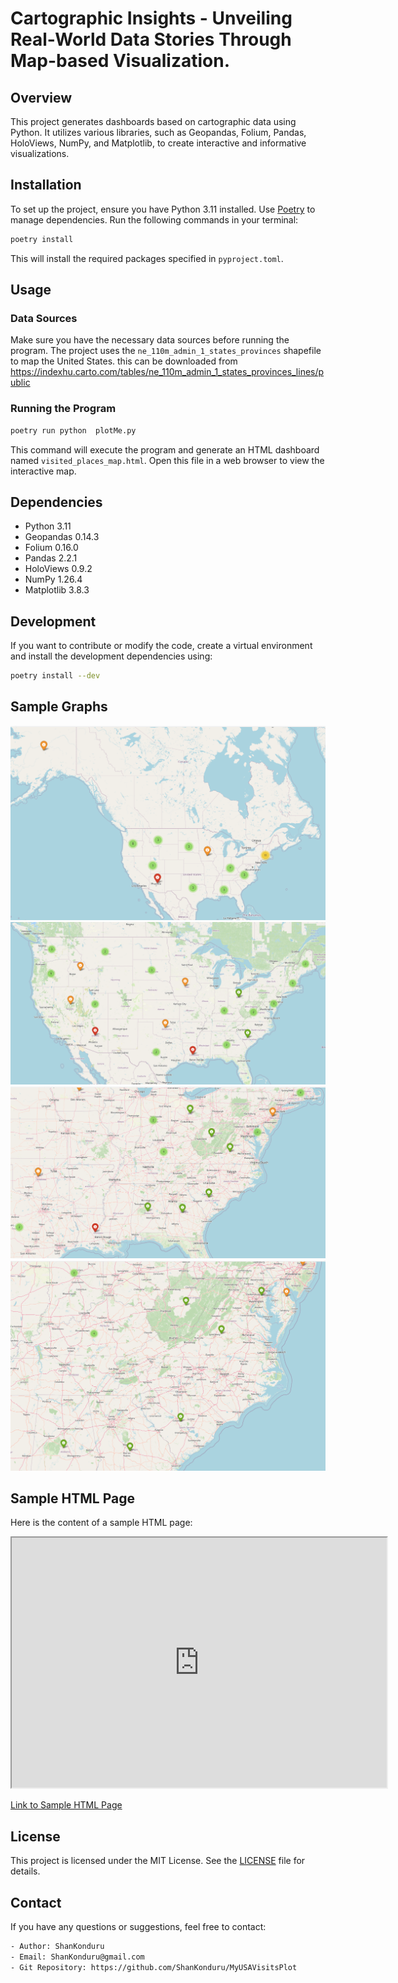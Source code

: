 # Cartographic Insights - Unveiling Real-World Data Stories Through Map-based Visualization. 

## Overview

This project generates dashboards based on cartographic data using Python. It utilizes various libraries, such as Geopandas, Folium, Pandas, HoloViews, NumPy, and Matplotlib, to create interactive and informative visualizations.

## Installation

To set up the project, ensure you have Python 3.11 installed. Use [Poetry](https://python-poetry.org/) to manage dependencies. Run the following commands in your terminal:

```bash
poetry install
```

This will install the required packages specified in `pyproject.toml`.

## Usage

### Data Sources

Make sure you have the necessary data sources before running the program. The project uses the `ne_110m_admin_1_states_provinces` shapefile to map the United States.
this can be downloaded from https://indexhu.carto.com/tables/ne_110m_admin_1_states_provinces_lines/public

### Running the Program

```bash
poetry run python  plotMe.py
```

This command will execute the program and generate an HTML dashboard named `visited_places_map.html`. Open this file in a web browser to view the interactive map.

## Dependencies

- Python 3.11
- Geopandas 0.14.3
- Folium 0.16.0
- Pandas 2.2.1
- HoloViews 0.9.2
- NumPy 1.26.4
- Matplotlib 3.8.3

## Development

If you want to contribute or modify the code, create a virtual environment and install the development dependencies using:

```bash
poetry install --dev
```

## Sample Graphs 

![Image](https://github.com/ShanKonduru/MyUSAVisitsPlot/blob/master/SampleImages/USA%20Level%200%20Zoom.PNG)
![Image](https://github.com/ShanKonduru/MyUSAVisitsPlot/blob/master/SampleImages/USA%20Level%202%20Zoom.PNG)
![Image](https://github.com/ShanKonduru/MyUSAVisitsPlot/blob/master/SampleImages/USA%20Level%203%20Zoom.PNG)
![Image](https://github.com/ShanKonduru/MyUSAVisitsPlot/blob/master/SampleImages/USA%20Level%204%20Zoom.PNG)

## Sample HTML Page

Here is the content of a sample HTML page:

<iframe src="https://github.com/ShanKonduru/MyUSAVisitsPlot/blob/master/html_files/generate_geo_spatial_graph.html" width="600" height="400"></iframe>

[Link to Sample HTML Page](https://github.com/ShanKonduru/MyUSAVisitsPlot/html_files/generate_geo_spatial_graph.html)


## License

This project is licensed under the MIT License. See the [LICENSE](LICENSE) file for details.

## Contact

If you have any questions or suggestions, feel free to contact:

```bash
- Author: ShanKonduru
- Email: ShanKonduru@gmail.com
- Git Repository: https://github.com/ShanKonduru/MyUSAVisitsPlot
```
